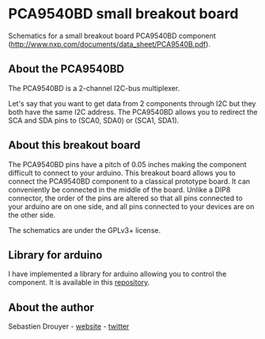 # PCA9540BD small breakout board #
 
Schematics for a small breakout board PCA9540BD component (http://www.nxp.com/documents/data_sheet/PCA9540B.pdf).

## About the PCA9540BD ##

The PCA9540BD is a 2-channel I2C-bus multiplexer.

Let's say that you want to get data from 2 components through I2C but they both have the same I2C address. The PCA9540BD allows you to redirect the SCA and SDA pins to (SCA0, SDA0) or (SCA1, SDA1).

## About this breakout board ##

The PCA9540BD pins have a pitch of 0.05 inches making the component difficult to connect to your arduino. This breakout board allows you to connect the PCA9540BD component to a classical prototype board. It can
conveniently be connected in the middle of the board. Unlike a DIP8 connector, the order of the pins are altered so that
all pins connected to your arduino are on one side, and all pins connected to your devices are on the other side.

The schematics are under the GPLv3+ license.

## Library for arduino ##

I have implemented a library for arduino allowing you to control the component. It is available in this [repository](https://github.com/sdrdis/PCA9540BD).

## About the author ##

Sebastien Drouyer - [website](http://sebastien.drouyer.com) - [twitter](https://twitter.com/sdrdis)